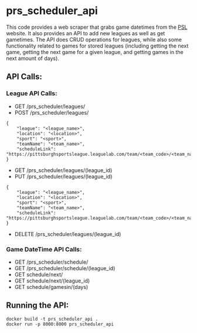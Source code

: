 # prs_scheduler_api
 
This code provides a web scraper that grabs game datetimes from the [PSL](https://pittsburghsportsleague.leaguelab.com/) website. It also provides an API to add new leagues as well as get gametimes. The API does CRUD operations for leagues, while also some functionality related to games for stored leagues (including getting the next game, getting the next game for a given league, and getting games in the next amount of days).

## API Calls:
### League API Calls:
- GET /prs_scheduler/leagues/
- POST /prs_scheduler/leagues/
 ```
 {
     "league": "<league_name>",
     "location": "<location>",
     "sport": "<sport>",
     "teamName": "<team_name>",
     "scheduleLink": "https://pittsburghsportsleague.leaguelab.com/team/<team_code>/<team_name>"
 }
 ```
- GET /prs_scheduler/leagues/(league_id)
- PUT /prs_scheduler/leagues/(league_id)
 ```
 {
     "league": "<league_name>",
     "location": "<location>",
     "sport": "<sport>",
     "teamName": "<team_name>",
     "scheduleLink": "https://pittsburghsportsleague.leaguelab.com/team/<team_code>/<team_name>"
 }
 ```
- DELETE /prs_scheduler/leagues/(league_id)

### Game DateTime API Calls:
- GET /prs_scheduler/schedule/
- GET /prs_scheduler/schedule/(league_id)
- GET schedule/next/
- GET schedule/next/(league_id)
- GET schedule/gamesin/(days)

## Running the API:
```
docker build -t prs_scheduler_api .
docker run -p 8000:8000 prs_scheduler_api
```
